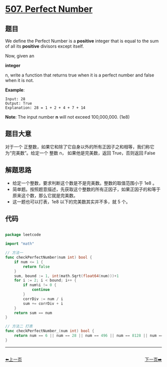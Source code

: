 # [507. Perfect Number](https://leetcode.com/problems/perfect-number/)



## 题目

We define the Perfect Number is a **positive** integer that is equal to the sum of all its **positive** divisors except itself.

Now, given an

**integer**

n, write a function that returns true when it is a perfect number and false when it is not.

**Example**:

```
Input: 28
Output: True
Explanation: 28 = 1 + 2 + 4 + 7 + 14
```

**Note**: The input number **n** will not exceed 100,000,000. (1e8)

## 题目大意

对于一个 正整数，如果它和除了它自身以外的所有正因子之和相等，我们称它为“完美数”。给定一个 整数 n， 如果他是完美数，返回 True，否则返回 False

## 解题思路

- 给定一个整数，要求判断这个数是不是完美数。整数的取值范围小于 1e8 。
- 简单题。按照题意描述，先获取这个整数的所有正因子，如果正因子的和等于原来这个数，那么它就是完美数。
- 这一题也可以打表，1e8 以下的完美数其实并不多，就 5 个。

## 代码

```go

package leetcode

import "math"

// 方法一
func checkPerfectNumber(num int) bool {
	if num <= 1 {
		return false
	}
	sum, bound := 1, int(math.Sqrt(float64(num)))+1
	for i := 2; i < bound; i++ {
		if num%i != 0 {
			continue
		}
		corrDiv := num / i
		sum += corrDiv + i
	}
	return sum == num
}

// 方法二 打表
func checkPerfectNumber_(num int) bool {
	return num == 6 || num == 28 || num == 496 || num == 8128 || num == 33550336
}

```


----------------------------------------------
<div style="display: flex;justify-content: space-between;align-items: center;">
<p><a href="https://books.halfrost.com/leetcode/ChapterFour/0500~0599/0506.Relative-Ranks/">⬅️上一页</a></p>
<p><a href="https://books.halfrost.com/leetcode/ChapterFour/0500~0599/0508.Most-Frequent-Subtree-Sum/">下一页➡️</a></p>
</div>
